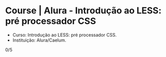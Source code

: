 # Course | Alura - Introdução ao LESS: pré processador CSS

- Curso: Introdução ao LESS: pré processador CSS.
- Instituição: Alura/Caelum.

0/5